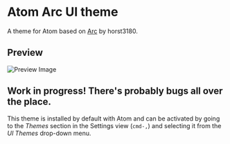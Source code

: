 # Atom Arc UI theme

A theme for Atom based on [Arc](https://github.com/horst3180/Arc-theme) by horst3180.

## Preview

![Preview Image](https://raw.githubusercontent.com/thwischm/atom-arc-ui/master/preview.png)

## Work in progress! There's probably bugs all over the place.

This theme is installed by default with Atom and can be activated by going to
the _Themes_ section in the Settings view (`cmd-,`) and selecting it from the
_UI Themes_ drop-down menu.
